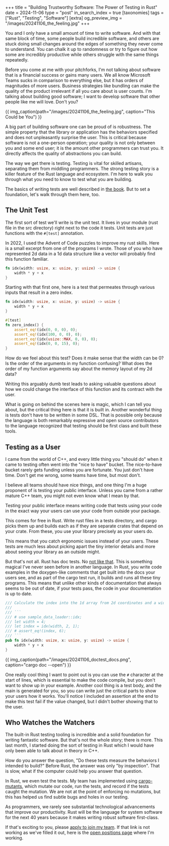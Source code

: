 +++
title = "Building Trustworthy Software: The Power of Testing in Rust"
date = 2024-11-06
type = "post"
in_search_index = true
[taxonomies]
tags = ["Rust", "Testing", "Software"]
[extra]
og_preview_img = "/images/20241106_the_feeling.jpg"
+++

You and I only have a small amount of time to write software.
And with that same block of time, some people build incredible software, and others are stuck doing small changes around the edges of something they never come to understand.
You can chalk it up to randomness or try to figure out how some are incredibly productive while others struggle with the same things repeatedly.

Before you come at me with your pitchforks, I'm not talking about software that is a financial success or gains many users.
We all know Microsoft Teams sucks in comparison to everything else, but it has orders of magnitudes of more users.
Business strategies like bundling can make the quality of the product irrelevant if all you care about is user counts.
I'm talking about building good software; I want to develop software that other people like me will love.
Don't you?

{{ img_caption(path="/images/20241106_the_feeling.jpg", caption="This Could be You") }}

A big part of building software one can be proud of is robustness.
The simple property that the library or application has the behaviors specified and does not unpleasantly surprise the user.
This is critical because software is not a one-person operation; your quality is not only between you and some end user; it is the amount other programmers can trust you.
It directly affects the quality of abstractions you can build.

The way we get there is testing.
Testing is vital for skilled artisans, separating them from middling programmers.
The strong testing story is a killer feature of the Rust language and ecosystem.
I'm here to walk you through what you need to know to test what you are building.

 The basics of writing tests are well described in [the book](https://doc.rust-lang.org/book/ch11-01-writing-tests.html).
 But to set a foundation, let's walk through them here, too.

## The Unit Test

The first sort of test we'll write is the unit test.
It lives in your module (rust file in the src directory) right next to the code it tests.
Unit tests are just functions with the `#[test]` annotation.


In 2022, I used the Advent of Code puzzles to improve my rust skills.
Here is a small excerpt from one of the programs I wrote.
Those of you who have represented 2d data in a 1d data structure like a vector will probably find this function familiar.

```Rust
fn idx(width: usize, x: usize, y: usize) -> usize {
    width * y + x
}
```

Starting with that first one, here is a test that permeates through various inputs that result in a zero index.

```Rust
fn idx(width: usize, x: usize, y: usize) -> usize {
    width * y + x
}

#[test]
fn zero_index() {
    assert_eq!(idx(0, 0, 0), 0);
    assert_eq!(idx(100, 0, 0), 0);
    assert_eq!(idx(usize::MAX, 0, 0), 0);
    assert_eq!(idx(0, 0, 15), 0);
}
```

How do we feel about this test? Does it make sense that the width can be 0? Is the order of the arguments in my function confusing? What does the order of my function arguments say about the memory layout of my 2d data?

Writing this arguably dumb test leads to asking valuable questions about how we could change the interface of this function and its contract with the user.

What is going on behind the scenes here is magic, which I can tell you about, but the critical thing here is that it is built in.
Another wonderful thing is tests don't have to be written in some DSL.
That is possible only because the language is both remarkably expressive and open source contributors to the language recognized that testing should be first class and built these tools.

## Testing as a User

I came from the world of C++, and every little thing you "should do" when it came to testing often went into the "nice to have" bucket.
The nice-to-have bucket rarely gets funding unless you are fortunate.
You just don't have time.
Don't get me wrong, some teams have time, but most don't.

I believe all teams should have nice things, and one thing I'm a huge proponent of is testing your public interface.
Unless you came from a rather mature C++ team, you might not even know what I mean by that.

Testing your public interface means writing code that tests using your code in the exact way your users can use your code from outside your package.

This comes for free in Rust.
Write rust files in a tests directory, and cargo picks them up and builds each as if they are separate crates that depend on your crate.
From these, you use your library precisely as your users do.

This means that you catch ergonomic issues instead of your users.
These tests are much less about picking apart the tiny interior details and more about seeing your library as an outside might.

But that's not all.
Rust has doc tests.
No [not like that](https://github.com/doctest/doctest).
This is something magical I've never seen before in another language.
In Rust, you write code examples in the doxygen-like comments that get built into the docs your users see, and as part of the cargo test run, it builds and runs all these tiny programs.
This means that unlike other kinds of documentation that always seems to be out of date, if your tests pass, the code in your documentation is up to date.

```Rust
/// Calculate the index into the 1d array from 2d coordinates and a width
///
/// ```
/// # use sample_data_loader::idx;
/// let width = 4;
/// let index = idx(width, 2, 1);
/// # assert_eq!(index, 6);
/// ```
pub fn idx(width: usize, x: usize, y: usize) -> usize {
    width * y + x
}
```

{{ img_caption(path="/images/20241106_doctest_docs.png", caption="cargo doc --open") }}

One really cool thing I want to point out is you can use the `#` character at the start of lines, which is essential to make the code compile, but you don't want to show up in your example.
Another cool thing is a test body, and the main is generated for you, so you can write just the critical parts to show your users how it works.
You'll notice I included an assertion at the end to make this test fail if the value changed, but I didn't bother showing that to the user.

## Who Watches the Watchers

The built-in Rust testing tooling is incredible and a solid foundation for writing fantastic software.
But that's not the whole story; there is more.
This last month, I started doing the sort of testing in Rust which I would have only been able to talk about in theory in C++.

How do you answer the question, "Do these tests measure the behaviors I intended to build?" Before Rust, the answer was only "by inspection".
That is slow, what if the computer could help you answer that question.

In Rust, we even test the tests.
My team has implemented using [cargo-mutants](https://mutants.rs/), which mutate our code, run the tests, and record if the tests caught the mutation.
We are not at the point of enforcing no mutations, but this has helped us find subtle bugs and holes in our testing.

As programmers, we rarely see substantial technological advancements that improve our productivity.
Rust will be the language for system software for the next 40 years because it makes writing robust software first-class.

If that's exciting to you, please [apply to join my team](https://apply.workable.com/scitec/j/DC27C4C558/).
If that link is not working as we've filled it out, here is the [open positions page](https://scitec.com/join/#positions) where I'm working.
